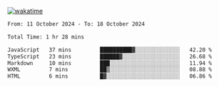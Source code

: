 [![wakatime](https://wakatime.com/badge/user/702d7a0d-6421-40c6-be4d-9b18f6ca91d5.svg)](https://wakatime.com/@702d7a0d-6421-40c6-be4d-9b18f6ca91d5)

<!--START_SECTION:waka-->

```txt
From: 11 October 2024 - To: 18 October 2024

Total Time: 1 hr 28 mins

JavaScript   37 mins         ██████████▓░░░░░░░░░░░░░░   42.20 %
TypeScript   23 mins         ██████▓░░░░░░░░░░░░░░░░░░   26.68 %
Markdown     10 mins         ███░░░░░░░░░░░░░░░░░░░░░░   11.94 %
WXML         7 mins          ██▒░░░░░░░░░░░░░░░░░░░░░░   08.88 %
HTML         6 mins          █▓░░░░░░░░░░░░░░░░░░░░░░░   06.86 %
```

<!--END_SECTION:waka-->